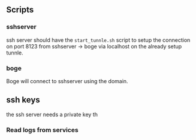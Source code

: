 ## Scripts


### sshserver

ssh server should have the `start_tunnle.sh` script to setup the connection
on port 8123 from sshserver -> boge via localhost on the already setup tunnle.


### boge

Boge will connect to sshserver using the domain.

## ssh keys

the ssh server needs a private key th

### Read logs from services



